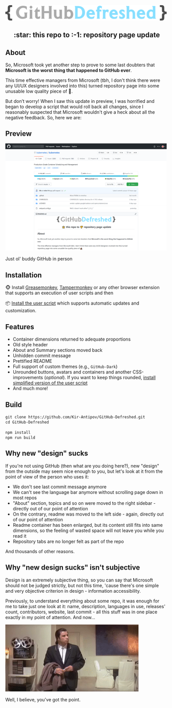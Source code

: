 <p align="center">
  <img alt="githubdefreshed-logo" src="./media/logo.svg" width="550">
</p>
<h2 align="center">&nbsp;:star:&nbsp;this repo to&nbsp;:-1:&nbsp;repository page update</h2>

## About

So, Microsoft took yet another step to prove to some last doubters that **Microsoft is the worst thing that happened to GitHub ever**. 

This time effective managers from Microsoft (tbh, I don't think there were any UI/UX designers involved into this) turned repository page into some unusable low quality piece of :shit:.

But don’t worry! When I saw this update in preview, I was horrified and began to develop a script that would roll back all changes, since I reasonably suspected that Microsoft wouldn't give a heck about all the negative feedback. So, here we are: 

## Preview

![Preview of GitHub Defreshed](./media/preview-0.png)
![Preview of GitHub Defreshed](./media/preview-1.png)

Just ol' buddy GitHub in person

## Installation

🐵 Install [Greasemonkey](https://www.greasespot.net/), [Tampermonkey](https://www.tampermonkey.net/) or any other browser extension that supports an execution of user scripts and then

📦 [Install the user script](https://raw.githubusercontent.com/Kir-Antipov/GitHub-Defreshed/master/build/github-defreshed.user.js) which supports automatic updates and customization.

## Features

 - Container dimensions returned to adequate proportions
 - Old style header
 - About and Summary sections moved back
 - Unhidden commit message
 - Prettified README
 - Full support of custom themes (e.g., `GitHub-Dark`)
 - Unrounded buttons, avatars and containers and another CSS-improvements (*optional*). If you want to keep things rounded, [install simplified version of the user script](https://raw.githubusercontent.com/Kir-Antipov/GitHub-Defreshed/master/build/github-defreshed-simplified.user.js)
 - And much more!

## Build

```
git clone https://github.com/Kir-Antipov/GitHub-Defreshed.git
cd GitHub-Defreshed

npm install
npm run build
```

## Why new "design" sucks

If you're not using GitHub (then what are you doing here?), new "design" from the outside may seem nice enough to you, but let's look at it from the point of view of the person who uses it:

 - We don't see last commit message anymore
 - We can't see the language bar anymore without scrolling page down in most repos
 - "About" section, topics and so on were moved to the right sidebar - directly out of our point of attention
 - On the contrary, readme was moved to the left side - again, directly out of our point of attention
 - Readme container has been enlarged, but its content still fits into same dimensions, so the feeling of wasted space will not leave you while you read it
 - Repository tabs are no longer felt as part of the repo

And thousands of other reasons.

## Why "new design sucks" isn't subjective

Design is an extremely subjective thing, so you can say that Microsoft should not be judged strictly, but not this time, 'cause there's one simple and very objective criterion in design - information accessibility.

Previously, to understand everything about some repo, it was enough for me to take just one look at it: name, description, languages in use, releases' count, contributors, website, last commit - all this stuff was in one place exactly in my point of attention. And now...

![Where's all info?](./media/vincent.gif)

Well, I believe, you've got the point.